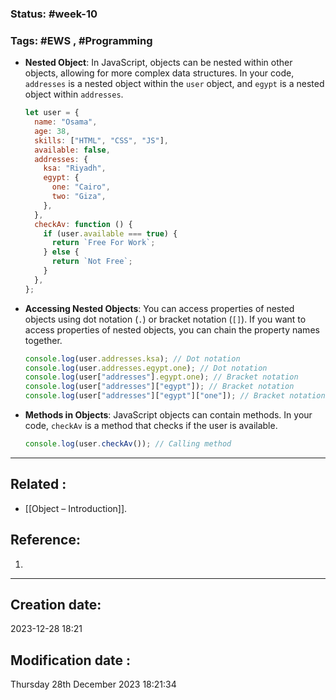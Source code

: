 
### Status: #week-10

### Tags: #EWS  , #Programming 


- **Nested Object**: In JavaScript, objects can be nested within other objects, allowing for more complex data structures. In your code, `addresses` is a nested object within the `user` object, and `egypt` is a nested object within `addresses`.
    
    ```javascript
    let user = {
      name: "Osama",
      age: 38,
      skills: ["HTML", "CSS", "JS"],
      available: false,
      addresses: {
        ksa: "Riyadh",
        egypt: {
          one: "Cairo",
          two: "Giza",
        },
      },
      checkAv: function () {
        if (user.available === true) {
          return `Free For Work`;
        } else {
          return `Not Free`;
        }
      },
    };
    ```
    
- **Accessing Nested Objects**: You can access properties of nested objects using dot notation (`.`) or bracket notation (`[]`). If you want to access properties of nested objects, you can chain the property names together.
    
    ```javascript
    console.log(user.addresses.ksa); // Dot notation
    console.log(user.addresses.egypt.one); // Dot notation
    console.log(user["addresses"].egypt.one); // Bracket notation
    console.log(user["addresses"]["egypt"]); // Bracket notation
    console.log(user["addresses"]["egypt"]["one"]); // Bracket notation
    ```
    
- **Methods in Objects**: JavaScript objects can contain methods. In your code, `checkAv` is a method that checks if the user is available.
    
    ```javascript
    console.log(user.checkAv()); // Calling method
    ```
    


______________________________________________________________________


## Related : 

- [[Object – Introduction]].

## Reference: 

1.  


---

  ## Creation date: 
  
  2023-12-28 18:21 
  
  
   ## Modification date :
   
   Thursday 28th December 2023 18:21:34